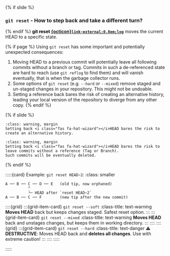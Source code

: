 {% if slide %}
### `git reset` - How to step back and take a different turn?
{% endif %}
<strong style="color:black">git reset&nbsp;[{octicon}`link-external;0.8em;log`](https://git-scm.com/docs/git-reset)</strong> moves the current HEAD to a specific state.


{% if page %}
Using `git reset` has some important and potentially unexpected consequences:

1. Moving <i class="fas fa-hat-wizard"></i>HEAD to a previous commit will potentially leave all following commits without a branch or tag. Commits in such a de-referenced state are hard to reach (use `git reflog` to find them) and will vanish eventually, that is when the garbage collector runs. 
2. Some options of `git reset` (e.g. `--hard` or `--mixed`) remove staged and un-staged changes in your repository. This might not be undoable.
3. Setting a reference back bares the risk of creating an alternative history, leading your local version of the repository to diverge from any other copy.
{% endif %}

{% if slide %}
```{admonition} Diverging History
:class: warning, margin
Setting back <i class="fas fa-hat-wizard"></i>HEAD bares the risk to create an alternative history.
```
```{admonition} De-referenced Commits
:class: warning, margin
Setting back <i class="fas fa-hat-wizard"></i>HEAD bares the risk to leave commits without a reference (Tag or Branch).
Such commits will be eventually deleted.
```
{% endif %}

:::::{card} Example: `git reset HEAD~2`:
:class: smaller

```text
A ── B ── C ── D ── E   (old tip, now orphaned)
          ^
          └─ HEAD after `reset HEAD~2`
A ── B ── C ── F        (new tip after the new commit)
```

::::{grid}
:::{grid-item-card} <i class="fa-solid fa-eraser"></i> `git reset --soft`
:class-title: text-warning
**Moves HEAD** back but keeps changes staged. Safest reset option.
:::
:::{grid-item-card} <i class="fa-solid fa-step-backward"></i> `git reset --mixed`
:class-title: text-warning
**Moves HEAD** back and unstages changes, but keeps them in working directory.
:::
::::
::::{grid}
:::{grid-item-card} <i class="fa-solid fa-trash"></i> `git reset --hard`
:class-title: text-danger
**⚠️ DESTRUCTIVE**: Moves HEAD back and **deletes all changes**. Use with extreme caution!
:::
::::
:::::

:::::
